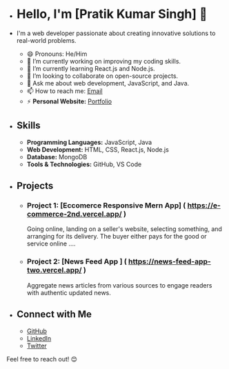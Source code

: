 - # Hello, I'm [Pratik Kumar Singh] 👋
- I'm a web developer passionate about creating innovative solutions to real-world problems.

  - 😄 Pronouns: He/Him
  - 🔭 I’m currently working on improving my coding skills.
  - 🌱 I’m currently learning React.js and Node.js.
  - 👯 I’m looking to collaborate on open-source projects.
  - 💬 Ask me about web development, JavaScript, and Java.
  - 📫 How to reach me: [Email](mailto:pratikkumarsingh819@example.com)
  - ⚡ **Personal Website:** [Portfolio](https://codsoft-06.vercel.app/)

- ## Skills
  - **Programming Languages:** JavaScript, Java
  - **Web Development:** HTML, CSS, React.js, Node.js
  - **Database:** MongoDB
  - **Tools & Technologies:** GitHub, VS Code

- ## Projects
  - ### Project 1: [Eccomerce Responsive Mern App] ( https://e-commerce-2nd.vercel.app/ )
     Going online, landing on a seller's website, selecting something, and arranging for its delivery. The buyer either pays for the good or service online ....
  - ### Project 2: [News Feed App ] ( https://news-feed-app-two.vercel.app/ )
     Aggregate news articles from various sources to engage readers with authentic updated news.
 
- ## Connect with Me
  - [GitHub](https://github.com/PratikKumarSingh2503)
  - [LinkedIn](https://www.linkedin.com/in/pratik-kumar-singh-aa6746221/)
  - [Twitter](https://twitter.com/PratikSingh819)

Feel free to reach out! 😊      

